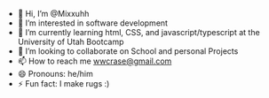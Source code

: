 - 👋 Hi, I’m @Mixxuhh
- 👀 I’m interested in software development
- 🌱 I’m currently learning html, CSS, and javascript/typescript at the University of Utah Bootcamp
- 💞️ I’m looking to collaborate on School and personal Projects
- 📫 How to reach me wwcrase@gmail.com
- 😄 Pronouns: he/him
- ⚡ Fun fact: I make rugs :)

<!---
Mixxuhh/Mixxuhh is a ✨ special ✨ repository because its `README.md` (this file) appears on your GitHub profile.
You can click the Preview link to take a look at your changes.
--->
